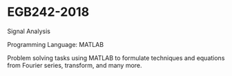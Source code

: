 # EGB242-2018
Signal Analysis

Programming Language: MATLAB

Problem solving tasks using MATLAB to formulate techniques and equations from Fourier series, transform, and many more.
